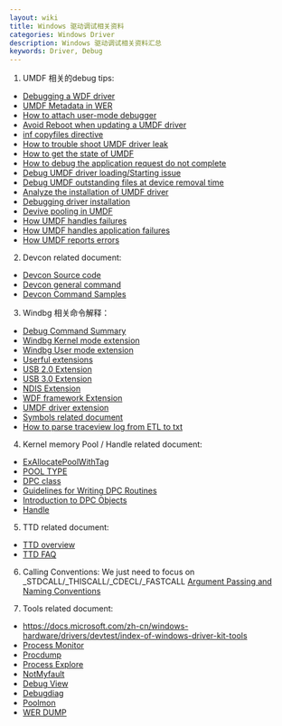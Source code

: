 ```yaml
---
layout: wiki
title: Windows 驱动调试相关资料
categories: Windows Driver
description: Windows 驱动调试相关资料汇总
keywords: Driver, Debug
---
```


1. UMDF 相关的debug tips: 

- [Debugging a WDF driver](https://docs.microsoft.com/en-us/windows-hardware/drivers/wdf/debugging-a-wdf-driver)
- [UMDF Metadata in WER](https://docs.microsoft.com/en-us/windows-hardware/drivers/wdf/accessing-umdf-metadata-in-wer-reports)
- [How to attach user-mode debugger](https://docs.microsoft.com/en-us/windows-hardware/drivers/wdf/attaching-a-user-mode-debugger)
- [Avoid Reboot when updating a UMDF driver](https://docs.microsoft.com/en-us/windows-hardware/drivers/wdf/avoiding-reboot-when-updating-a-umdf-driver)
- [inf copyfiles directive](https://docs.microsoft.com/en-us/windows-hardware/drivers/install/inf-copyfiles-directive)
- [How to trouble shoot UMDF driver leak](https://docs.microsoft.com/en-us/windows-hardware/drivers/wdf/determining-if-a-driver-leaks-framework-objects)
- [How to get the state of UMDF](https://docs.microsoft.com/en-us/windows-hardware/drivers/wdf/determining-the-state-of-a-umdf-device)
- [How to debug the application request do not complete](https://docs.microsoft.com/en-us/windows-hardware/drivers/wdf/determining-why-an-application-request-does-not-complete)
- [Debug UMDF driver loading/Starting issue](https://docs.microsoft.com/en-us/windows-hardware/drivers/wdf/determining-why-the-umdf-driver-fails-to-load-or-the-umdf-device-fails)
- [Debug UMDF outstanding files at device removal time](https://docs.microsoft.com/en-us/windows-hardware/drivers/wdf/determining-why-umdf-indicates-outstanding-files-at-device-removal-tim)
- [Analyze the installation of UMDF driver](https://blogs.msdn.microsoft.com/iliast/2009/06/09/analyzing-the-installation-of-wdf-1-7-and-1-9-drivers/) 
- [Debugging driver installation](https://docs.microsoft.com/en-us/windows-hardware/drivers/wdf/debugging-driver-installation)
- [Devive pooling in UMDF](https://docs.microsoft.com/en-us/windows-hardware/drivers/wdf/using-device-pooling-in-umdf-drivers)
- [How UMDF handles failures](https://docs.microsoft.com/en-us/windows-hardware/drivers/wdf/how-umdf-handles-driver-failures)
- [How UMDF handles application failures](https://docs.microsoft.com/en-us/windows-hardware/drivers/wdf/how-umdf-handles-application-failures)
- [How UMDF reports errors](https://docs.microsoft.com/en-us/windows-hardware/drivers/wdf/how-umdf-reports-errors)
2. Devcon related document:
- [Devcon Source code](https://github.com/Microsoft/Windows-driver-samples/tree/master/setup/devcon)
- [Devcon general command](https://docs.microsoft.com/en-us/windows-hardware/drivers/devtest/devcon-general-commands)
- [Devcon Command Samples](https://docs.microsoft.com/en-us/windows-hardware/drivers/devtest/devcon-examples)

3. Windbg 相关命令解释：
- [Debug Command Summary](https://docs.microsoft.com/en-us/windows-hardware/drivers/debugger/debugger-commands)
- [Windbg Kernel mode extension](https://docs.microsoft.com/en-us/windows-hardware/drivers/debugger/kernel-mode-extensions)
- [Windbg User mode extension](https://docs.microsoft.com/en-us/windows-hardware/drivers/debugger/user-mode-extensions)
- [Userful extensions](https://docs.microsoft.com/en-us/windows-hardware/drivers/debugger/specialized-extensions)
- [USB 2.0 Extension](https://docs.microsoft.com/en-us/windows-hardware/drivers/debugger/usb-2-0-extensions)
- [USB 3.0 Extension](https://docs.microsoft.com/en-us/windows-hardware/drivers/debugger/usb-3-extensions)
- [NDIS Extension](https://docs.microsoft.com/en-us/windows-hardware/drivers/debugger/ndis-extensions--ndiskd-dll-)
- [WDF framework Extension](https://docs.microsoft.com/en-us/windows-hardware/drivers/debugger/kernel-mode-driver-framework-extensions--wdfkd-dll-)
- [UMDF driver extension](https://docs.microsoft.com/en-us/windows-hardware/drivers/debugger/user-mode-driver-framework-extensions--wudfext-dll-)
- [Symbols related document](https://docs.microsoft.com/en-us/windows-hardware/drivers/debugger/symbols)
- [How to parse traceview log from ETL to txt](https://technet.microsoft.com/en-us/library/cc732700(v=ws.11).aspx)

4. Kernel memory Pool / Handle related document:
- [ExAllocatePoolWithTag](https://msdn.microsoft.com/en-us/library/windows/hardware/ff544520(v=vs.85).aspx)
- [POOL TYPE](https://msdn.microsoft.com/en-us/library/windows/hardware/ff559707(v=vs.85).aspx)
- [DPC class](https://msdn.microsoft.com/en-us/library/windows/desktop/aa964748(v=vs.85).aspx)
- [Guidelines for Writing DPC Routines](https://docs.microsoft.com/en-us/windows-hardware/drivers/kernel/guidelines-for-writing-dpc-routines)
- [Introduction to DPC Objects](https://docs.microsoft.com/en-us/windows-hardware/drivers/kernel/introduction-to-dpc-objects)
- [Handle](https://msdn.microsoft.com/en-us/library/windows/desktop/ms724176(v=vs.85).aspx)

5. TTD related document:
- [TTD overview](https://docs.microsoft.com/en-us/windows-hardware/drivers/debugger/time-travel-debugging-overview)
- [TTD FAQ](https://blogs.msdn.microsoft.com/windbg/2017/10/20/time-travel-debugging-faq/)

6. Calling Conventions: We just need to focus on _STDCALL/_THISCALL/_CDECL/_FASTCALL
 [Argument Passing and Naming Conventions](https://msdn.microsoft.com/en-us/library/984x0h58.aspx)

7. Tools related document:
- https://docs.microsoft.com/zh-cn/windows-hardware/drivers/devtest/index-of-windows-driver-kit-tools 
- [Process  Monitor]( https://docs.microsoft.com/en-us/sysinternals/downloads/procmon)
- [Procdump](https://docs.microsoft.com/en-us/sysinternals/downloads/procdump)
- [Process Explore](https://docs.microsoft.com/en-us/sysinternals/downloads/process-explorer)
- [NotMyfault]( https://docs.microsoft.com/en-us/sysinternals/downloads/notmyfault)
- [Debug View](https://docs.microsoft.com/en-us/sysinternals/downloads/debugview)
- [Debugdiag](https://www.microsoft.com/en-us/download/details.aspx?id=49924)
- [Poolmon](https://support.microsoft.com/en-us/help/177415/how-to-use-memory-pool-monitor-poolmon-exe-to-troubleshoot-kernel-mode)
- [WER DUMP](https://msdn.microsoft.com/en-us/library/windows/desktop/bb787181(v=vs.85).aspx)